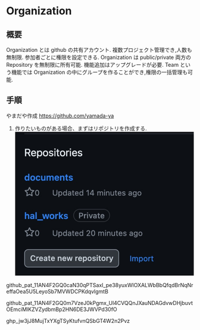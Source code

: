 # Organization
## 概要
Organization とは github の共有アカウント.
複数プロジェクト管理でき,人数も無制限.
参加者ごとに権限を設定できる.
Organization は public/private 両方の Repository を無制限に所有可能.
機能追加はアップグレードが必要.
Team という機能では Organization の中にグループを作ることができ,権限の一括管理も可能.
## 手順
やまだや作成
https://github.com/yamada-ya

1. 作りたいものがある場合、まずはリポジトリを作成する.
![リポジトリ作成場所](https://raw.githubusercontent.com/yamada-ya/documents/main/Git/images/repo.jpg)

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


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


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

